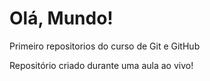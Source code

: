 # Olá, Mundo!
 Primeiro repositorios do curso de Git e GitHub

Repositório criado durante uma aula ao vivo!
